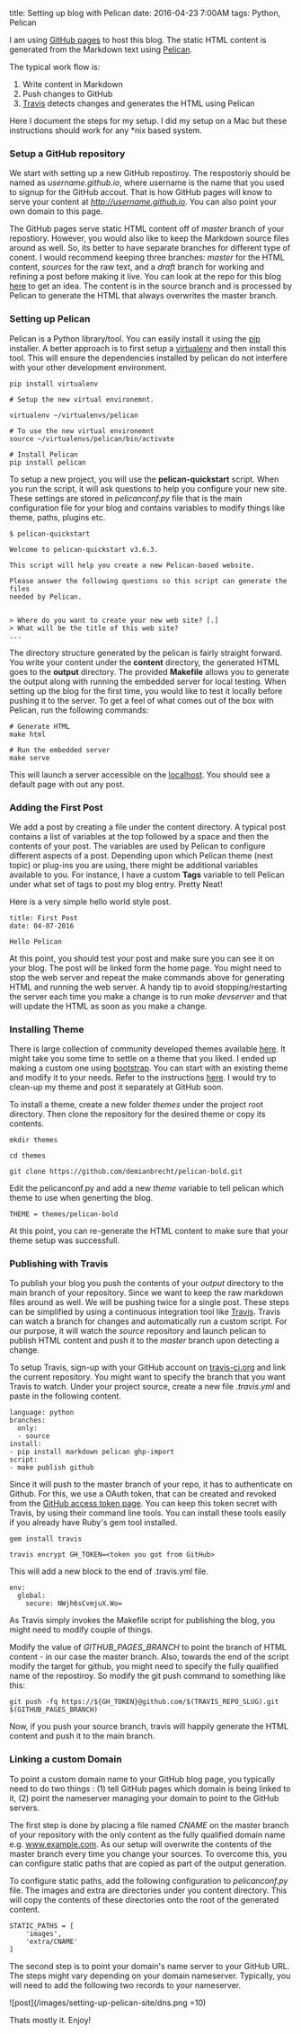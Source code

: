 title: Setting up blog with Pelican
date: 2016-04-23 7:00AM
tags: Python, Pelican

I am using [GitHub pages](https://pages.github.com/) to host this blog. The static HTML content is generated from the Markdown text using [Pelican](http://blog.getpelican.com/).  

The typical work flow is:

1. Write content in Markdown
2. Push changes to GitHub 
3. [Travis](https://travis-ci.org/) detects changes and generates the HTML using Pelican

Here I document the steps for my setup. I did my setup on a Mac but these instructions should work for any *nix based system.

### Setup a GitHub repository 

We start with setting up a new GitHub repostiroy. The respostoriy should be named as *username.github.io*, where username is the name that you used to signup for the GitHub accout. That is how GitHub pages will know to serve your content at *http://username.github.io*. You can also point your own domain to this page. 

The GitHub pages serve static HTML content off of *master* branch of your repostiory. However, you would also like to keep the Markdown source files around as well. So, its better to have separate branches  for different type of conent. I would recommend keeping three branches: *master* for the HTML content, *sources* for the raw text, and a *draft* branch for working and refining a post before making it live. You can look at the repo for this blog [here](https://github.com/nine2five/nine2five.github.io) to get an idea. The content is in the source branch and is processed by Pelican to generate the HTML that always overwrites the master branch. 

### Setting up Pelican

Pelican is a Python library/tool. You can easily install it using the [pip](https://pip.pypa.io/en/stable/installing/) installer. A better approach is to first setup a [virtualenv](https://virtualenv.pypa.io/en/latest/) and then install this tool. This will ensure the dependencies installed by pelican do not interfere with your other development environment.  


```
pip install virtualenv

# Setup the new virtual environemnt. 

virtualenv ~/virtualenvs/pelican

# To use the new virtual environemnt
source ~/virtualenvs/pelican/bin/activate

# Install Pelican
pip install pelican

```

To setup a new project, you will use the **pelican-quickstart** script. When you run the script, it will ask questions to help you configure your new site. These settings are stored in *pelicanconf.py* file that is the main configuration file for your blog and contains variables to modify things like theme, paths, plugins etc. 


```
$ pelican-quickstart 

Welcome to pelican-quickstart v3.6.3.

This script will help you create a new Pelican-based website.

Please answer the following questions so this script can generate the files
needed by Pelican.

    
> Where do you want to create your new web site? [.] 
> What will be the title of this web site? 
...

```

The directory structure generated by the pelican is fairly straight forward. You write your content under the **content** directory, the generated HTML goes to the **output** directory. The provided **Makefile** allows you to generate the output along with running the embedded server for local testing. When setting up the blog for the first time, you would like to test it locally before pushing it to the server. To get a feel of what comes out of the box with Pelican, run the following commands:

```
# Generate HTML 
make html 

# Run the embedded server
make serve
```

This will launch a server accessible on the [localhost](http://localhost:8080). You should see a default page with out any post. 

### Adding the First Post

We add a post by creating a file under the content directory. A typical post contains a list of variables at the top followed by a space and then the contents of your post. The variables are used by Pelican to configure different aspects of a post.  Depending upon which Pelican theme (next topic) or plug-ins you are using, there might be additional variables available to you. For instance, I have a custom **Tags** variable to tell Pelican under what set of tags to post my blog entry. Pretty Neat! 

Here is a very simple hello world style post. 

```
title: First Post
date: 04-07-2016

Hello Pelican
```

At this point, you should test your post and make sure you can see it on your blog. The post will be linked form the home page. You might need to stop the web server and repeat the make commands above for generating HTML and running the web server. A handy tip to avoid stopping/restarting the server each time you make a change is to run *make devserver* and that will update the HTML as soon as you make a change. 

### Installing Theme

There is large collection of community developed themes available [here](https://github.com/getpelican/pelican-themes). It might take you some time to settle on a theme that you liked. I ended up making a custom one using [bootstrap](http://getbootstrap.com/). You can start with an existing theme and modify it to your needs. Refer to the instructions [here](http://docs.getpelican.com/en/3.6.3/themes.html). I would try to clean-up my theme and post it separately at GitHub soon. 

To install a theme, create a new folder *themes* under the project root directory. Then clone the repository for the desired theme or copy its contents. 


```
mkdir themes

cd themes

git clone https://github.com/demianbrecht/pelican-bold.git
```

Edit the pelicanconf.py and add a new *theme* variable to tell pelican which theme to use when generting the blog. 

```
THEME = themes/pelican-bold
```

At this point, you can re-generate the HTML content to make sure that your theme setup was successfull. 

### Publishing with Travis

To publish your blog you push the contents of your *output* directory to the main branch of your repository. Since we want to keep the raw markdown files around as well. We will be pushing twice for a single post. These steps can be simplified by using a continuous integration tool like [Travis](https://travis-ci.org/). Travis can watch a branch for changes and automatically run a custom script. For our purpose, it will watch the *source* repository and launch pelican to publish HTML content and push it to the *master* branch upon detecting a change. 

To setup Travis, sign-up with your GitHub account on [travis-ci.org](https://travis-ci.org/) and link the current repository. You might want to specify the branch that you want Travis to watch.  Under your project source, create a new file *.travis.yml* and paste in the following content. 

```
language: python
branches:
  only:
  - source
install:
- pip install markdown pelican ghp-import
script:
- make publish github

```

Since it will push to the master branch of your repo, it has to authenticate on Github. For this, we use a OAuth token, that can be created and revoked from the [GitHub access token page](https://github.com/settings/tokens). You can keep this token secret with Travis, by using their command line tools. You can install these tools easily if you already have Ruby's gem tool installed. 

```
gem install travis

travis encrypt GH_TOKEN=<token you got from GitHub>
```

This will add a new block to the end of .travis.yml file.

```
env:
  global:
    secure: NWjh6sCvmjuX.Wo=
```

As Travis simply invokes the Makefile script for publishing the blog, you might need to modify couple of things. 

Modify the value of *GITHUB_PAGES_BRANCH* to point the branch of HTML content - in our case the master branch. Also, towards the end of the script modify the target for github, you might need to specify the fully qualified name of the repostiroy. So modify the git push command to something like this:

```
git push -fq https://${GH_TOKEN}@github.com/$(TRAVIS_REPO_SLUG).git  $(GITHUB_PAGES_BRANCH)
```

 Now, if you push your source branch, travis will happily generate the HTML content and push it to the main branch. 

### Linking a custom Domain

To point a custom domain name to your GitHub blog page, you typically need to do two things : (1) tell GitHub pages which domain is being linked to it, (2) point the nameserver managing your domain to point to the GitHub servers. 

The first step is done by placing a file named *CNAME* on the master branch of your repository with the only content as the fully qualified domain name e.g. www.example.com. As our setup will overwrite the contents of the master branch every time you change your sources. To overcome this, you can configure static paths that are copied as part of the output generation. 

To configure static paths, add the following configuration to *pelicanconf.py* file. The images and extra are directories under you content directory. This will copy the contents of these directories onto the root of the generated content. 

```
STATIC_PATHS = [
	'images',
	'extra/CNAME'
]
```

The second step is to point your domain's name server to your GitHub URL. The steps might vary depending on your domain nameserver. Typically, you will need to add the following two records to your nameserver.

![post](/images/setting-up-pelican-site/dns.png =10)

Thats mostly it. Enjoy!
